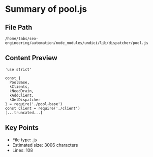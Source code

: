 # Summary of pool.js
  
## File Path
`/home/tabs/seo-engineering/automation/node_modules/undici/lib/dispatcher/pool.js`

## Content Preview
```
'use strict'

const {
  PoolBase,
  kClients,
  kNeedDrain,
  kAddClient,
  kGetDispatcher
} = require('./pool-base')
const Client = require('./client')
[...truncated...]
```

## Key Points
- File type: .js
- Estimated size: 3006 characters
- Lines: 108
